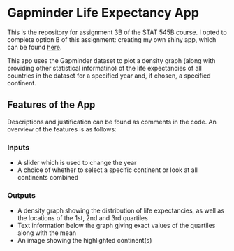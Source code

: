 # Gapminder Life Expectancy App

This is the repository for assignment 3B of the STAT 545B course. I opted to complete option B of this assignment: creating my own shiny app, which can be found [here](https://timcrowe91.shinyapps.io/GapminderApp/).

This app uses the Gapminder dataset to plot a density graph (along with providing other statistical informatino) of the life expectancies of all countries in the dataset for a specified year and, if chosen, a specified continent.

## Features of the App

Descriptions and justification can be found as comments in the code. An overview of the features is as follows:

### Inputs

* A slider which is used to change the year
* A choice of whether to select a specific continent or look at all continents combined

### Outputs

* A density graph showing the distribution of life expectancies, as well as the locations of the 1st, 2nd and 3rd quartiles
* Text information below the graph giving exact values of the quartiles along with the mean
* An image showing the highlighted continent(s)